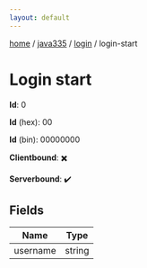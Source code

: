 ```yaml
---
layout: default
---
```


[home](/)  /  [java335](/protocol/java335)  /  [login](/protocol/java335/login)  /  login-start

# Login start

**Id**: 0

**Id** (hex): 00

**Id** (bin): 00000000

**Clientbound**: ✖️

**Serverbound**: ✔️

## Fields

Name | Type
---|---
username | string

